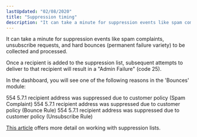 ```yaml
---
lastUpdated: "02/08/2020"
title: "Suppression timing"
description: "It can take a minute for suppression events like spam complaints unsubscribe requests and hard bounces permanent failure variety to be collected and processed Once a recipient is added to the suppression list subsequent attempts to deliver to that recipient will result in a Admin Failure code 25 In the..."
---
```


It can take a minute for suppression events like spam complaints, unsubscribe requests, and hard bounces (permanent failure variety) to be collected and processed.

Once a recipient is added to the suppression list, subsequent attempts to deliver to that recipient will result in a "Admin Failure" (code 25).

In the dashboard, you will see one of the following reasons in the 'Bounces' module:

554 5.7.1 recipient address was suppressed due to customer policy (Spam Complaint)
554 5.7.1 recipient address was suppressed due to customer policy (Bounce Rule)
554 5.7.1 recipient address was suppressed due to customer policy (Unsubscribe Rule)

[This article](https://www.sparkpost.com/docs/user-guide/using-suppression-lists/) offers more detail on working with suppression lists.
